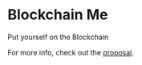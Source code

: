 # Blockchain Me
Put yourself on the Blockchain

For more info, check out the [proposal](proposal.md).
